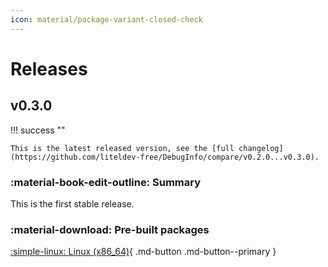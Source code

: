 ```yaml
---
icon: material/package-variant-closed-check
---
```


# Releases

## v0.3.0

!!! success ""

    This is the latest released version, see the [full changelog](https://github.com/liteldev-free/DebugInfo/compare/v0.2.0...v0.3.0).

### :material-book-edit-outline: Summary

This is the first stable release.

### :material-download: Pre-built packages

[:simple-linux: Linux (x86_64)](https://github.com/liteldev-free/DebugInfo/releases/download/v0.3.0/debuginfo-release-linux-x64.zip){ .md-button .md-button--primary }
